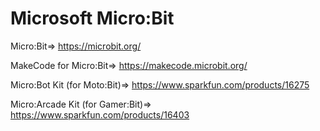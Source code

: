 # Microsoft Micro:Bit
 Micro:Bit=>
 https://microbit.org/
 
 MakeCode for Micro:Bit=>
 https://makecode.microbit.org/

 Micro:Bot Kit (for Moto:Bit)=>
 https://www.sparkfun.com/products/16275
 
 Micro:Arcade Kit (for Gamer:Bit)=>
 https://www.sparkfun.com/products/16403
 
 
 
 
 
 
 
